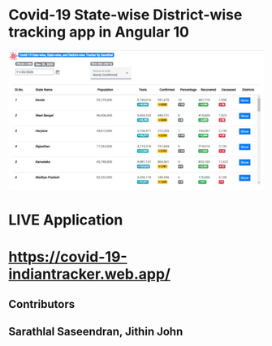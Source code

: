 # Covid-19 State-wise District-wise tracking app in Angular 10
 
 ![](images/covid19-image.jpg)
 
 # LIVE Application
 # https://covid-19-indiantracker.web.app/
 
 
 
 ## Contributors
 ## Sarathlal Saseendran, Jithin John 
